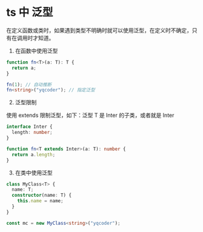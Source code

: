 # ts 中 泛型

在定义函数或类时，如果遇到类型不明确时就可以使用泛型，在定义时不确定，只有在调用时才知道。

1. 在函数中使用泛型

```ts
function fn<T>(a: T): T {
  return a;
}

fn(1); // 自动推断
fn<string>("yqcoder"); // 指定泛型
```

2. 泛型限制

使用 extends 限制泛型，如下：泛型 T 是 Inter 的子类，或者就是 Inter

```ts
interface Inter {
  length: number;
}

function fn<T extends Inter>(a: T): number {
  return a.length;
}
```

3. 在类中使用泛型

```ts
class MyClass<T> {
  name: T;
  constructor(name: T) {
    this.name = name;
  }
}

const mc = new MyClass<string>("yqcoder");
```
